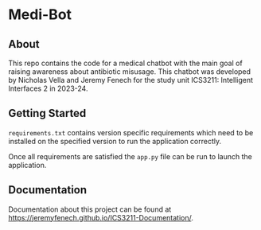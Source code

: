 # Medi-Bot

## About
This repo contains the code for a medical chatbot with the main goal of raising awareness about antibiotic misusage. This chatbot was developed by Nicholas Vella and Jeremy Fenech for the study unit ICS3211: Intelligent Interfaces 2 in 2023-24.

## Getting Started
``requirements.txt`` contains version specific requirements which need to be installed on the specified version to run the application correctly.

Once all requirements are satisfied the ``app.py`` file can be run to launch the application.

## Documentation
Documentation about this project can be found at https://jeremyfenech.github.io/ICS3211-Documentation/.
